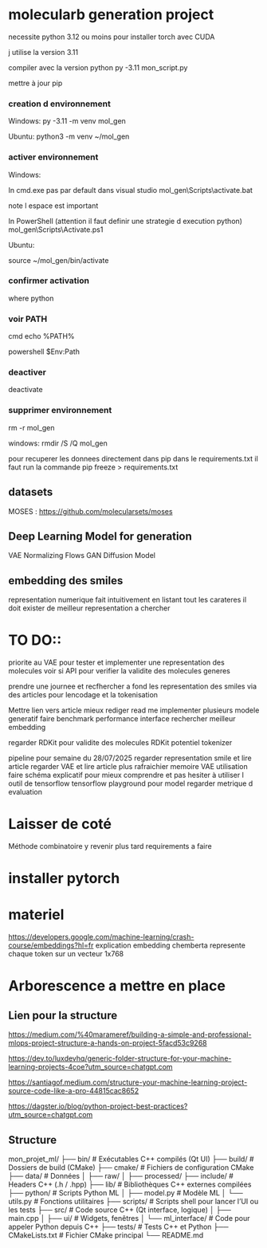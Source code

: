 # molecularb generation project


necessite python 3.12 ou moins pour installer torch avec CUDA

j utilise la version 3.11

compiler avec la version python 
py -3.11 mon_script.py

mettre à jour pip

### creation d environnement 

Windows:
py -3.11 -m venv mol_gen

Ubuntu:
python3 -m venv ~/mol_gen

### activer environnement


Windows:

In cmd.exe pas par default dans visual studio 
 mol_gen\Scripts\activate.bat

note l espace est important

In PowerShell (attention il faut definir une strategie d execution python)
mol_gen\Scripts\Activate.ps1

Ubuntu:

source ~/mol_gen/bin/activate

### confirmer activation

where python

### voir PATH

cmd
echo %PATH%

powershell
\$Env:Path 

### deactiver
deactivate

### supprimer environnement
rm -r mol_gen

windows: rmdir /S /Q mol_gen


pour recuperer les donnees directement dans pip dans le requirements.txt il faut run la commande
    pip freeze > requirements.txt

## datasets

MOSES : https://github.com/molecularsets/moses


## Deep Learning Model for generation

VAE
Normalizing Flows
GAN
Diffusion Model

## embedding des smiles

representation numerique fait intuitivement en listant tout les carateres il doit exister de meilleur representation a chercher

# TO DO::

priorite au VAE pour tester et implementer une representation des molecules
voir si API pour verifier la validite des molecules generes

prendre une journee et recfhercher a fond les representation des smiles via des articles pour lencodage et 
la tokenisation 

Mettre lien vers article
mieux rediger read me
implementer plusieurs modele generatif
faire benchmark performance
interface
rechercher meilleur embedding

regarder RDKit pour validite des molecules
RDKit potentiel tokenizer


pipeline pour semaine du 28/07/2025
regarder representation smile et lire article
regarder VAE et lire article plus rafraichier memoire VAE utilisation
faire schéma explicatif pour mieux comprendre et pas hesiter à utiliser l outil de tensorflow tensorflow playground pour model
regarder metrique d evaluation



# Laisser de coté 

Méthode combinatoire y revenir plus tard
requirements a faire

# installer pytorch


# materiel

https://developers.google.com/machine-learning/crash-course/embeddings?hl=fr
explication embedding
chemberta represente chaque token sur un vecteur 1x768 


# Arborescence a mettre en place

## Lien pour la structure

https://medium.com/%40marameref/building-a-simple-and-professional-mlops-project-structure-a-hands-on-project-5facd53c9268

https://dev.to/luxdevhq/generic-folder-structure-for-your-machine-learning-projects-4coe?utm_source=chatgpt.com

https://santiagof.medium.com/structure-your-machine-learning-project-source-code-like-a-pro-44815cac8652

https://dagster.io/blog/python-project-best-practices?utm_source=chatgpt.com

## Structure 

mon_projet_ml/
├── bin/                  # Exécutables C++ compilés (Qt UI)
├── build/                # Dossiers de build (CMake)
├── cmake/                # Fichiers de configuration CMake
├── data/                 # Données
│   ├── raw/
│   ├── processed/
├── include/              # Headers C++ (.h / .hpp)
├── lib/                  # Bibliothèques C++ externes compilées
├── python/               # Scripts Python ML
│   ├── model.py          # Modèle ML
│   └── utils.py          # Fonctions utilitaires
├── scripts/              # Scripts shell pour lancer l’UI ou les tests
├── src/                  # Code source C++ (Qt interface, logique)
│   ├── main.cpp
│   ├── ui/               # Widgets, fenêtres
│   └── ml_interface/     # Code pour appeler Python depuis C++
├── tests/                # Tests C++ et Python
├── CMakeLists.txt        # Fichier CMake principal
└── README.md

